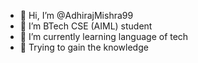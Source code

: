- 👋 Hi, I’m @AdhirajMishra99
- 👀 I’m BTech CSE (AIML) student 
- 🌱 I’m currently learning language of tech
- 🤞 Trying to gain the knowledge

<!---
AdhirajMishra/AdhirajMishra is a ✨ special ✨ repository because its `README.md` (this file) appears on your GitHub profile.
You can click the Preview link to take a look at your changes.
--->
